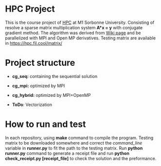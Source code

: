 # HPC Project
This is the course project of [HPC](https://www-almasty.lip6.fr/~bouillaguet/HPC.html) at M1 Sorbonne University. Consisting of resolve a sparse matrix multiplication system **A\*x = y** with conjugate gradient method. The algorithm was derived from [Wiki page](https://en.wikipedia.org/wiki/Conjugate_gradient_method) and be parallelized with MPI and Open MP derivatives. Testing matrix are available in https://hpc.fil.cool/matrix/

# Project structure
* **cg_seq:** 
containing the sequential solution

* **cg_mpi:**
optimized by MPI

* **cg_hybrid:**
optimized by MPI+OpenMP

* **ToDo**:
Vectorization

# How to run and test
In each repository, using **make** command to compile the program. Testing matrix to be downloaded somewhere and correct the *command_line* variable in **runner.py** to fit the path to the testing matrix. Run **python runner.py** command to generate a receipt file and run **python check_receipt.py [receipt_file]** to check the solution and the preformance.
